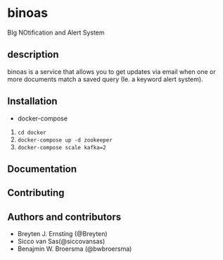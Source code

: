 # binoas
BIg NOtification and Alert System

## description

binoas is a service that allows you to get updates via email when one or more documents match a saved query (Ie. a keyword alert system).


## Installation

* docker-compose


1. `cd docker`
2. `docker-compose up -d zookeeper`
3. `docker-compose scale kafka=2`

## Documentation

## Contributing

## Authors and contributors

* Breyten J. Ernsting (@Breyten)
* Sicco van Sas(@siccovansas)
* Benajmin W. Broersma (@bwbroersma)
